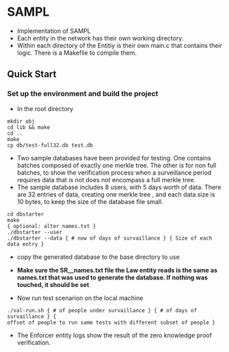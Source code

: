 # SAMPL

- Implementation of SAMPL
- Each entity in the network has their own working directory.
- Within each directory of the Entitiy is their own main.c that contains their
  logic. There is a Makefile to compile them.


## Quick Start

### Set up the environment and build the project

- In the root directory

```
mkdir obj
cd lib && make
cd ..
make
cp db/test-full32.db test.db
```


- Two sample databases have been provided for testing. One contains batches
  composed of exactly one merkle tree. The other is for non full batches, to
  show the verification process when a surveillance period requires data that is
  not does not encompass a full merkle tree.
- The sample database includes 8 users, with 5 days worth of data. There are 32
  entries of data, creating one merkle tree , and each data size is 10 bytes, to
  keep the size of the database file small.

```
cd dbstarter
make
{ optional: alter names.txt }
./dbstarter --user
./dbstarter --data { # now of days of survaillance } { Size of each data entry }

```
- copy the generated database to the base directory to use
- **Make sure the SR__names.txt file the Law entity reads is the same as
  names.txt that was used to generate the database. If nothing was touched, it
  should be set**

- Now run test scenarion on the local machine
```
./val-run.sh { # of people under survaillance } { # of days of survaillance } {
offset of people to run same tests with different subset of people }
```
- The Enforcer entity logs show the result of the zero knowledge proof
  verification.



